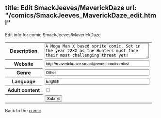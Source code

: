 title: Edit SmackJeeves/MaverickDaze
url: "/comics/SmackJeeves_MaverickDaze_edit.html"
---
Edit info for comic SmackJeeves/MaverickDaze

<form name="comic" action="http://gaepostmail.appspot.com/comic/" method="post">
<table class="comicinfo">
<tr>
<th>Description</th><td><textarea name="description" cols="40" rows="3">A Mega Man X based sprite comic. Set in the year 22XX as the Hunters must face their most challenging threat yet!</textarea></td>
</tr>
<tr>
<th>Website</th><td><input type="text" name="url" value="http://maverickdaze.smackjeeves.com/comics/" size="40"/></td>
</tr>
<tr>
<th>Genre</th><td><input type="text" name="genre" value="Other" size="40"/></td>
</tr>
<tr>
<th>Language</th><td><input type="text" name="language" value="English" size="40"/></td>
</tr>
<tr>
<th>Adult content</th><td><input type="checkbox" name="adult" value="adult" /></td>
</tr>
<tr>
<th></th><td>
<input type="hidden" name="comic" value="SmackJeeves_MaverickDaze" />
<input type="submit" name="submit" value="Submit" />
</td>
</tr>
</table>
</form>

Back to the [comic](SmackJeeves_MaverickDaze.html).

